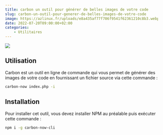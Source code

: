 ```yaml
---
title: carbon un outil pour générer de belles images de votre code
slug: carbon-un-outil-pour-generer-de-belles-images-de-votre-code
image: https://azlinux.fr/uploads/e8a435af77f706f9541f62361210c8b3.webp
date: 2022-07-20T09:00:00+02:00
categories:
    - Utilitaires
---
```


![](https://cdn.jsdelivr.net/gh/mixn/carbon-now-cli@master/static/demo.gif)

## Utilisation

Carbon est un outil en ligne de commande qui vous permet de générer des images de votre code en fournissant un fichier source via cette commande :

```bash
carbon-now index.php -i
```

## Installation

Pour installer cet outil, vous devez installer NPM au préalable puis exécuter cette commande :

```bash
npm i -g carbon-now-cli
```
